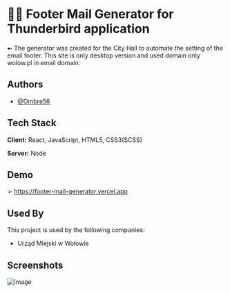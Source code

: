 
# 👩‍💻 Footer Mail Generator for Thunderbird application

➼ The generator was created for the City Hall to automate the setting of the email footer. This site is only desktop version and used domain only wolow.pl in email domain.



## Authors

- [@Ombre56](https://www.github.com/Ombre56)


## Tech Stack

**Client:** React, JavaScript, HTML5, CSS3(SCSS)

**Server:** Node


## Demo

➢ https://footer-mail-generator.vercel.app


## Used By

This project is used by the following companies:

- Urząd Miejski w Wołowie


## Screenshots

![image](https://user-images.githubusercontent.com/18633930/190675842-8d76a17c-2d00-43b7-86dc-4db55eb6e7ad.png)

